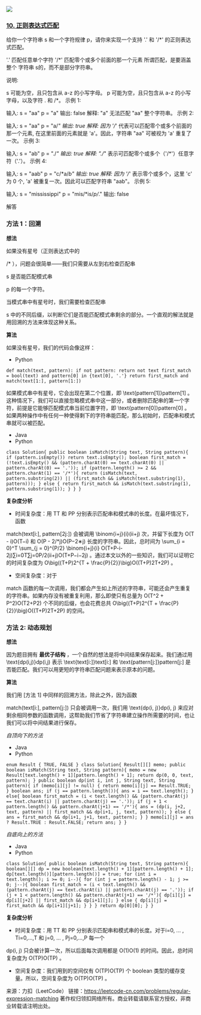 ![](https://assets.leetcode-cn.com/aliyun-lc-upload/users/leetcode/avatar_1558372906.png)

### [10. 正则表达式匹配](https://leetcode-cn.com/problems/regular-expression-matching/)

给你一个字符串 s 和一个字符规律 p，请你来实现一个支持 '.' 和 '/*' 的正则表达式匹配。

'.' 匹配任意单个字符
'/*' 匹配零个或多个前面的那一个元素
所谓匹配，是要涵盖 整个 字符串 s的，而不是部分字符串。

说明:

s 可能为空，且只包含从 a-z 的小写字母。
p 可能为空，且只包含从 a-z 的小写字母，以及字符 . 和 /*。
示例 1:

输入:
s = "aa"
p = "a"
输出: false
解释: "a" 无法匹配 "aa" 整个字符串。
示例 2:

输入:
s = "aa"
p = "a/*"
输出: true
解释: 因为 '/*' 代表可以匹配零个或多个前面的那一个元素, 在这里前面的元素就是 'a'。因此，字符串 "aa" 可被视为 'a' 重复了一次。
示例 3:

输入:
s = "ab"
p = "./*"
输出: true
解释: "./*" 表示可匹配零个或多个（'/*'）任意字符（'.'）。
示例 4:

输入:
s = "aab"
p = "c/*a/*b"
输出: true
解释: 因为 '/*' 表示零个或多个，这里 'c' 为 0 个, 'a' 被重复一次。因此可以匹配字符串 "aab"。
示例 5:

输入:
s = "mississippi"
p = "mis/*is/*p/*."
输出: false

解答

### 方法 1：回溯

**想法**

如果没有星号（正则表达式中的

/*
），问题会很简单——我们只需要从左到右检查匹配串

s
是否能匹配模式串

p
的每一个字符。

当模式串中有星号时，我们需要检查匹配串

s
中的不同后缀，以判断它们是否能匹配模式串剩余的部分。一个直观的解法就是用回溯的方法来体现这种关系。

**算法**

如果没有星号，我们的代码会像这样：
* Python

```
def match(text, pattern): if not pattern: return not text first_match = bool(text) and pattern[0] in {text[0], '.'} return first_match and match(text[1:], pattern[1:])
```

如果模式串中有星号，它会出现在第二个位置，即 \text{pattern[1]}pattern[1] 。这种情况下，我们可以直接忽略模式串中这一部分，或者删除匹配串的第一个字符，前提是它能够匹配模式串当前位置字符，即 \text{pattern[0]}pattern[0] 。如果两种操作中有任何一种使得剩下的字符串能匹配，那么初始时，匹配串和模式串就可以被匹配。

* Java
* Python

```
class Solution{ public boolean isMatch(String text, String pattern){ if (pattern.isEmpty()) return text.isEmpty(); boolean first_match = (!text.isEmpty() && (pattern.charAt(0) == text.charAt(0) || pattern.charAt(0) == '.')); if (pattern.length() >= 2 && pattern.charAt(1) == '/*'){ return (isMatch(text, pattern.substring(2)) || (first_match && isMatch(text.substring(1), pattern))); } else { return first_match && isMatch(text.substring(1), pattern.substring(1)); } } }
```

**复杂度分析**

* 时间复杂度：用 TT 和 PP 分别表示匹配串和模式串的长度。在最坏情况下，函数

match(text[i:], pattern[2j:])
会被调用 \binom{i+j}{i}(ii+j) 次，并留下长度为 O(T - i)O(T−i) 和 O(P - 2/*j)O(P−2∗j) 长度的字符串。因此，总时间为 \sum_{i = 0}^T \sum_{j = 0}^{P/2} \binom{i+j}{i} O(T+P-i-2j)∑i=0T∑j=0P/2(ii+j)O(T+P−i−2j) 。通过本文以外的一些知识，我们可以证明它的时间复杂度为 O\big((T+P)2^{T + \frac{P}{2}}\big)O((T+P)2T+2P) 。
* 空间复杂度：对于

match
函数的每一次调用，我们都会产生如上所述的字符串，可能还会产生重复的字符串。如果内存没有被重复利用，那么即使只有总量为 O(T^2 + P^2)O(T2+P2) 个不同的后缀，也会花费总共 O\big((T+P)2^{T + \frac{P}{2}}\big)O((T+P)2T+2P) 的空间。

### 方法 2: 动态规划

**想法**

因为题目拥有 **最优子结构** ，一个自然的想法是将中间结果保存起来。我们通过用 \text{dp(i,j)}dp(i,j) 表示 \text{text[i:]}text[i:] 和 \text{pattern[j:]}pattern[j:] 是否能匹配。我们可以用更短的字符串匹配问题来表示原本的问题。

**算法**

我们用 [方法 1] 中同样的回溯方法，除此之外，因为函数

match(text[i:], pattern[j:])
只会被调用一次，我们用 \text{dp(i, j)}dp(i, j) 来应对剩余相同参数的函数调用，这帮助我们节省了字符串建立操作所需要的时间，也让我们可以将中间结果进行保存。

*自顶向下的方法*
* Java
* Python

```
enum Result { TRUE, FALSE } class Solution{ Result[][] memo; public boolean isMatch(String text, String pattern){ memo = new Result[text.length() + 1][pattern.length() + 1]; return dp(0, 0, text, pattern); } public boolean dp(int i, int j, String text, String pattern){ if (memo[i][j] != null) { return memo[i][j] == Result.TRUE; } boolean ans; if (j == pattern.length()){ ans = i == text.length(); } else{ boolean first_match = (i < text.length() && (pattern.charAt(j) == text.charAt(i) || pattern.charAt(j) == '.')); if (j + 1 < pattern.length() && pattern.charAt(j+1) == '/*'){ ans = (dp(i, j+2, text, pattern) || first_match && dp(i+1, j, text, pattern)); } else { ans = first_match && dp(i+1, j+1, text, pattern); } } memo[i][j] = ans ? Result.TRUE : Result.FALSE; return ans; } }
```

*自底向上的方法*

* Java
* Python

```
class Solution{ public boolean isMatch(String text, String pattern){ boolean[][] dp = new boolean[text.length() + 1][pattern.length() + 1]; dp[text.length()][pattern.length()] = true; for (int i = text.length(); i >= 0; i--){ for (int j = pattern.length() - 1; j >= 0; j--){ boolean first_match = (i < text.length() && (pattern.charAt(j) == text.charAt(i) || pattern.charAt(j) == '.')); if (j + 1 < pattern.length() && pattern.charAt(j+1) == '/*'){ dp[i][j] = dp[i][j+2] || first_match && dp[i+1][j]; } else { dp[i][j] = first_match && dp[i+1][j+1]; } } } return dp[0][0]; } }
```

**复杂度分析**

* 时间复杂度：用 TT 和 PP 分别表示匹配串和模式串的长度。对于i=0, ... , Ti=0,...,T 和 j=0, ... , Pj=0,...,P 每一个

dp(i, j)
只会被计算一次，所以后面每次调用都是 O(1)O(1) 的时间。因此，总时间复杂度为 O(TP)O(TP) 。
* 空间复杂度：我们用到的空间仅有 O(TP)O(TP) 个 boolean 类型的缓存变量。所以，空间复杂度为 O(TP)O(TP) 。

来源：力扣（LeetCode）
链接：https://leetcode-cn.com/problems/regular-expression-matching
著作权归领扣网络所有。商业转载请联系官方授权，非商业转载请注明出处。